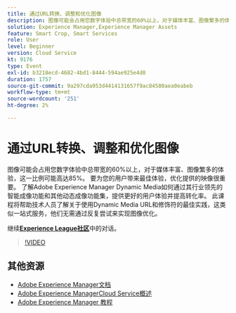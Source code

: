 ```yaml
---
title: 通过URL转换、调整和优化图像
description: 图像可能会占用您数字体验中总带宽的60%以上，对于媒体丰富、图像繁多的体验，这一比例可能高达85%。 要为您的用户带来最佳体验，优化提供的映像很重要。 了解Adobe Experience Manager Dynamic Media如何通过其行业领先的智能成像功能和其他动态成像功能集，提供更好的用户体验并提高转化率。 此课程将帮助技术人员了解关于使用Dynamic Media URL和修饰符的最佳实践，这类似一站式服务，他们无需通过反复尝试来实现图像优化。
solution: Experience Manager,Experience Manager Assets
feature: Smart Crop, Smart Services
role: User
level: Beginner
version: Cloud Service
kt: 9176
type: Event
exl-id: b3218ecd-4682-4bd1-8444-594ae925e4d8
duration: 1757
source-git-commit: 9a297cda953d4414131657f9ac84580aea0eabeb
workflow-type: tm+mt
source-wordcount: '251'
ht-degree: 2%

---
```


# 通过URL转换、调整和优化图像

图像可能会占用您数字体验中总带宽的60%以上，对于媒体丰富、图像繁多的体验，这一比例可能高达85%。 要为您的用户带来最佳体验，优化提供的映像很重要。 了解Adobe Experience Manager Dynamic Media如何通过其行业领先的智能成像功能和其他动态成像功能集，提供更好的用户体验并提高转化率。 此课程将帮助技术人员了解关于使用Dynamic Media URL和修饰符的最佳实践，这类似一站式服务，他们无需通过反复尝试来实现图像优化。

继续&#x200B;**[Experience League社区](https://adobe.ly/3F58miP)**&#x200B;中的对话。

>[!VIDEO](https://video.tv.adobe.com/v/337847/?quality=12&learn=on&hidetitle=true)

## 其他资源

- [Adobe Experience Manager文档](https://experienceleague.adobe.com/docs/experience-manager-cloud-service.html)
- [Adobe Experience ManagerCloud Service概述](https://experienceleague.adobe.com/docs/experience-manager-cloud-service/overview/home.html)
- [Adobe Experience Manager 教程](https://experienceleague.adobe.com/docs/experience-manager-tutorials.html)

